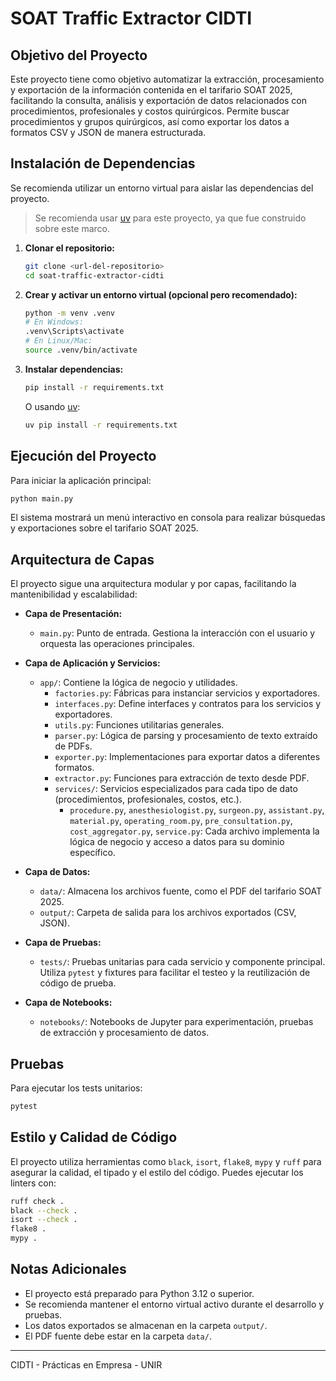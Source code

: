 # SOAT Traffic Extractor CIDTI

## Objetivo del Proyecto

Este proyecto tiene como objetivo automatizar la extracción, procesamiento y exportación de la información contenida en el tarifario SOAT 2025, facilitando la consulta, análisis y exportación de datos relacionados con procedimientos, profesionales y costos quirúrgicos. Permite buscar procedimientos y grupos quirúrgicos, así como exportar los datos a formatos CSV y JSON de manera estructurada.

## Instalación de Dependencias

Se recomienda utilizar un entorno virtual para aislar las dependencias del proyecto.

> Se recomienda usar [uv](https://github.com/astral-sh/uv) para este proyecto, ya que fue construido sobre este marco.

1. **Clonar el repositorio:**

   ```sh
   git clone <url-del-repositorio>
   cd soat-traffic-extractor-cidti
   ```
2. **Crear y activar un entorno virtual (opcional pero recomendado):**

   ```sh
   python -m venv .venv
   # En Windows:
   .venv\Scripts\activate
   # En Linux/Mac:
   source .venv/bin/activate
   ```
3. **Instalar dependencias:**

   ```sh
   pip install -r requirements.txt
   ```

   O usando [uv](https://github.com/astral-sh/uv):

   ```sh
   uv pip install -r requirements.txt
   ```

## Ejecución del Proyecto

Para iniciar la aplicación principal:

```sh
python main.py
```

El sistema mostrará un menú interactivo en consola para realizar búsquedas y exportaciones sobre el tarifario SOAT 2025.

## Arquitectura de Capas

El proyecto sigue una arquitectura modular y por capas, facilitando la mantenibilidad y escalabilidad:

- **Capa de Presentación:**

  - `main.py`: Punto de entrada. Gestiona la interacción con el usuario y orquesta las operaciones principales.
- **Capa de Aplicación y Servicios:**

  - `app/`: Contiene la lógica de negocio y utilidades.
    - `factories.py`: Fábricas para instanciar servicios y exportadores.
    - `interfaces.py`: Define interfaces y contratos para los servicios y exportadores.
    - `utils.py`: Funciones utilitarias generales.
    - `parser.py`: Lógica de parsing y procesamiento de texto extraído de PDFs.
    - `exporter.py`: Implementaciones para exportar datos a diferentes formatos.
    - `extractor.py`: Funciones para extracción de texto desde PDF.
    - `services/`: Servicios especializados para cada tipo de dato (procedimientos, profesionales, costos, etc.).
      - `procedure.py`, `anesthesiologist.py`, `surgeon.py`, `assistant.py`, `material.py`, `operating_room.py`, `pre_consultation.py`, `cost_aggregator.py`, `service.py`: Cada archivo implementa la lógica de negocio y acceso a datos para su dominio específico.
- **Capa de Datos:**

  - `data/`: Almacena los archivos fuente, como el PDF del tarifario SOAT 2025.
  - `output/`: Carpeta de salida para los archivos exportados (CSV, JSON).
- **Capa de Pruebas:**

  - `tests/`: Pruebas unitarias para cada servicio y componente principal. Utiliza `pytest` y fixtures para facilitar el testeo y la reutilización de código de prueba.
- **Capa de Notebooks:**

  - `notebooks/`: Notebooks de Jupyter para experimentación, pruebas de extracción y procesamiento de datos.

## Pruebas

Para ejecutar los tests unitarios:

```sh
pytest
```

## Estilo y Calidad de Código

El proyecto utiliza herramientas como `black`, `isort`, `flake8`, `mypy` y `ruff` para asegurar la calidad, el tipado y el estilo del código. Puedes ejecutar los linters con:

```sh
ruff check .
black --check .
isort --check .
flake8 .
mypy .
```

## Notas Adicionales

- El proyecto está preparado para Python 3.12 o superior.
- Se recomienda mantener el entorno virtual activo durante el desarrollo y pruebas.
- Los datos exportados se almacenan en la carpeta `output/`.
- El PDF fuente debe estar en la carpeta `data/`.

---

CIDTI - Prácticas en Empresa - UNIR
